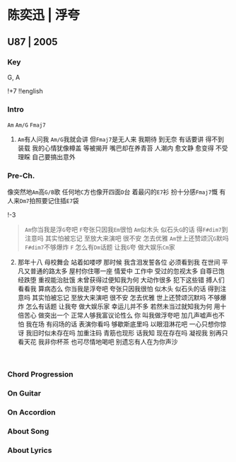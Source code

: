 # 陈奕迅 | 浮夸
## U87 | 2005

### Key
G, A
&nbsp;

!+7
!!english


### Intro
`Am` `Am/G` `Fmaj7`

1. `Am`有人问我 `Am/G`我就会讲 但`Fmaj7`是无人来
我期待 到无奈 有话要讲 得不到装载
我的心情犹像樽盖 等被揭开
嘴巴却在养青苔
人潮内 愈文静 愈变得 不受理睬
自己要搞出意外 

### Pre-Ch.
像突然地`Am`高`G/B`歌
任何地`C`方也像开四面`D`台
着最闪的`E7`衫 扮十分感`Fmaj7`慨
有人来`Dm7`拍照要记住插`E7`袋


!-3

> `Am`你当我是浮`G`夸吧 `F`夸张只因我`Em`很怕
> `Am`似木头 似石头`G`的话 得`F#dim7`到注意吗
> 其实怕被忘记 至放大来演吧 很不安 怎去优雅
> `Am`世上还赞颂沉`G`默吗 `F#dim7`不够爆炸 `F`
> 怎么有`Dm`话题 让我`G`夸 做大娱乐`Cm`家


2. 那年十八 母校舞会 站着如喽啰
那时候 我含泪发誓各位 必须看到我
在世间 平凡又普通的路太多
屋村你住哪一座
情爱中 工作中 受过的忽视太多
自尊已饱经跌堕 重视能治肚饿
未曾获得过便知我为何
大动作很多 犯下这些错
搏人们看看我 算病态么
你当我是浮夸吧 夸张只因我很怕
似木头 似石头的话 得到注意吗
其实怕被忘记 至放大来演吧
很不安 怎去优雅
世上还赞颂沉默吗 不够爆炸
怎么有话题 让我夸 做大娱乐家
幸运儿并不多 若然未当过就知我为何
用十倍苦心 做突出一个
正常人够我富议论性么
你 叫我做浮夸吧 加几声嘘声也不怕
我在场 有闷场的话
表演你看吗 够歇斯底里吗
以眼泪淋花吧 一心只想你惊讶
我旧时似未存在吗 加重注码
青筋也现形 话我知 现在存在吗
凝视我 别再只看天花
我非你杯茶 也可尽情地喝吧
别遗忘有人在为你声沙



&nbsp;&nbsp;

### Chord Progression


### On Guitar


### On Accordion


### About Song


### About Lyrics
